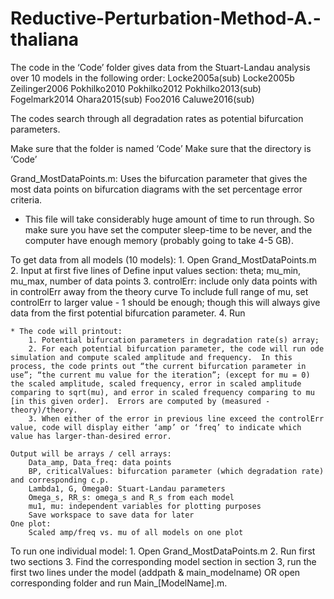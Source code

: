 # Reductive-Perturbation-Method-A.-thaliana

The code in the ‘Code’ folder gives data from the Stuart-Landau analysis over 10 models in the following order:
	Locke2005a(sub)	Locke2005b		Zeilinger2006	Pokhilko2010
	Pokhilko2012	Pokhilko2013(sub)	Fogelmark2014	Ohara2015(sub)
	Foo2016		Caluwe2016(sub)

The codes search through all degradation rates as potential bifurcation parameters.

Make sure that the folder is named ‘Code’
Make sure that the directory is ‘Code’

Grand_MostDataPoints.m: Uses the bifurcation parameter that gives the most data points on bifurcation diagrams with the set percentage error criteria.
* This file will take considerably huge amount of time to run through.  So make sure you have set the computer sleep-time to be never, and the computer have enough memory (probably going to take 4-5 GB).

To get data from all models (10 models):
	1. Open Grand_MostDataPoints.m 
	2. Input at first five lines of Define input values section: theta; mu_min, mu_max, number of data points
	3. controlErr: include only data points with in controlErr away from the theory curve
		To include full range of mu, set controlErr to larger value - 1 should be enough; though this will always give data from the first potential bifurcation parameter.
	4. Run
	
	* The code will printout:
		1. Potential bifurcation parameters in degradation rate(s) array;
		2. For each potential bifurcation parameter, the code will run ode simulation and compute scaled amplitude and frequency.  In this process, the code prints out “the current bifurcation parameter in use”; “the current mu value for the iteration”; (except for mu = 0) the scaled amplitude, scaled frequency, error in scaled amplitude comparing to sqrt(mu), and error in scaled frequency comparing to mu [in this given order].  Errors are computed by (measured - theory)/theory.
		3. When either of the error in previous line exceed the controlErr value, code will display either ‘amp’ or ‘freq’ to indicate which value has larger-than-desired error.

	Output will be arrays / cell arrays:
		Data_amp, Data_freq: data points
		BP, criticalValues: bifurcation parameter (which degradation rate) and corresponding c.p.
		Lambda1, G, Omega0: Stuart-Landau parameters
		Omega_s, RR_s: omega_s and R_s from each model
		mu1, mu: independent variables for plotting purposes
		Save workspace to save data for later
	One plot: 
		Scaled amp/freq vs. mu of all models on one plot


To run one individual model:
	1. Open Grand_MostDataPoints.m 
	2. Run first two sections
	3. Find the corresponding model section in section 3, run the first two lines under the model
		(addpath & main_modelname)
	    OR open corresponding folder and run Main_[ModelName].m.
